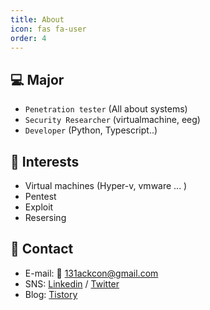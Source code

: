 ```yaml
---
title: About
icon: fas fa-user
order: 4
---
```

## 💻 Major
  - `Penetration tester` (All about systems)
  - `Security Researcher` (virtualmachine, eeg)
  - `Developer` (Python, Typescript..)

## 🤩 Interests
  - Virtual machines (Hyper-v, vmware ... )
  - Pentest
  - Exploit
  - Resersing

## 🔗 Contact
- E-mail: 📨 [131ackcon@gmail.com](mailto://131ackcon@gmail.com)
- SNS:  [Linkedin](https://www.linkedin.com/in/blackcon/) / [Twitter](https://twitter.com/jh_blank)
- Blog: [Tistory](https://blackcon.tistory.com/)
